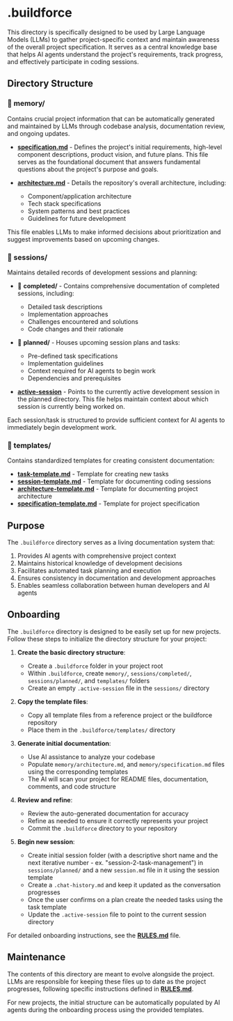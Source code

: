 # .buildforce

This directory is specifically designed to be used by Large Language Models (LLMs) to gather project-specific context and maintain awareness of the overall project specification. It serves as a central knowledge base that helps AI agents understand the project's requirements, track progress, and effectively participate in coding sessions.

## Directory Structure

### 📁 memory/

Contains crucial project information that can be automatically generated and maintained by LLMs through codebase analysis, documentation review, and ongoing updates.

- [**specification.md**](./memory/specification.md) - Defines the project's initial requirements, high-level component descriptions, product vision, and future plans. This file serves as the foundational document that answers fundamental questions about the project's purpose and goals.

- [**architecture.md**](./memory/architecture.md) - Details the repository's overall architecture, including:

  - Component/application architecture
  - Tech stack specifications
  - System patterns and best practices
  - Guidelines for future development

This file enables LLMs to make informed decisions about prioritization and suggest improvements based on upcoming changes.

### 📁 sessions/

Maintains detailed records of development sessions and planning:

- 📁 **completed/** - Contains comprehensive documentation of completed sessions, including:

  - Detailed task descriptions
  - Implementation approaches
  - Challenges encountered and solutions
  - Code changes and their rationale

- 📁 **planned/** - Houses upcoming session plans and tasks:

  - Pre-defined task specifications
  - Implementation guidelines
  - Context required for AI agents to begin work
  - Dependencies and prerequisites

- [**active-session**](./sessions/.active-session) - Points to the currently active development session in the planned directory. This file helps maintain context about which session is currently being worked on.

Each session/task is structured to provide sufficient context for AI agents to immediately begin development work.

### 📁 templates/

Contains standardized templates for creating consistent documentation:

- [**task-template.md**](./templates/task-template.md) - Template for creating new tasks
- [**session-template.md**](./templates/session-template.md) - Template for documenting coding sessions
- [**architecture-template.md**](./templates/architecture-template.md) - Template for documenting project architecture
- [**specification-template.md**](./templates/specification-template.md) - Template for project specification

## Purpose

The `.buildforce` directory serves as a living documentation system that:

1. Provides AI agents with comprehensive project context
2. Maintains historical knowledge of development decisions
3. Facilitates automated task planning and execution
4. Ensures consistency in documentation and development approaches
5. Enables seamless collaboration between human developers and AI agents

## Onboarding

The `.buildforce` directory is designed to be easily set up for new projects. Follow these steps to initialize the directory structure for your project:

1. **Create the basic directory structure**:

   - Create a `.buildforce` folder in your project root
   - Within `.buildforce`, create `memory/`, `sessions/completed/`, `sessions/planned/`, and `templates/` folders
   - Create an empty `.active-session` file in the `sessions/` directory

2. **Copy the template files**:

   - Copy all template files from a reference project or the buildforce repository
   - Place them in the `.buildforce/templates/` directory

3. **Generate initial documentation**:

   - Use AI assistance to analyze your codebase
   - Populate `memory/architecture.md`, and `memory/specification.md` files using the corresponding templates
   - The AI will scan your project for README files, documentation, comments, and code structure

4. **Review and refine**:

   - Review the auto-generated documentation for accuracy
   - Refine as needed to ensure it correctly represents your project
   - Commit the `.buildforce` directory to your repository

5. **Begin new session**:
   - Create initial session folder (with a descriptive short name and the next iterative number - ex. "session-2-task-management") in `sessions/planned/` and a new `session.md` file in it using the session template
   - Create a `.chat-history.md` and keep it updated as the conversation progresses
   - Once the user confirms on a plan create the needed tasks using the task template
   - Update the `.active-session` file to point to the current session directory

For detailed onboarding instructions, see the [**RULES.md**](./RULES.md) file.

## Maintenance

The contents of this directory are meant to evolve alongside the project. LLMs are responsible for keeping these files up to date as the project progresses, following specific instructions defined in [**RULES.md**](./RULES.md).

For new projects, the initial structure can be automatically populated by AI agents during the onboarding process using the provided templates.
